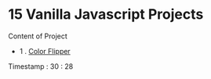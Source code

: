 # 15 Vanilla Javascript Projects

Content of Project
- 1 .  [Color Flipper](/01-color-flipper/ReadMe.md)



Timestamp : 30 : 28 